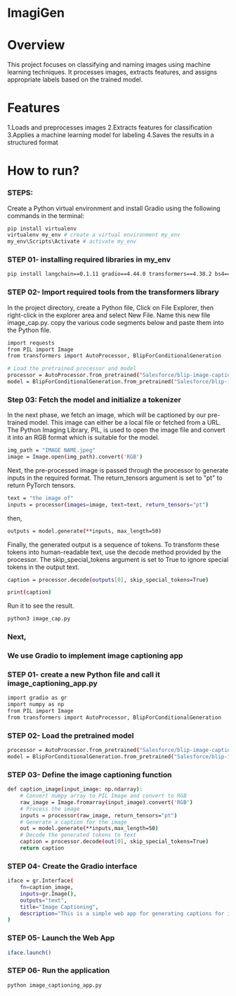 # ImagiGen

# Overview 
This project focuses on classifying and naming images using machine learning techniques. It processes images, extracts features, and assigns appropriate labels based on the trained model.

# Features
 1.Loads and preprocesses images
 2.Extracts features for classification
 3.Applies a machine learning model for labeling
 4.Saves the results in a structured format

# How to run?
### STEPS:

Create a Python virtual environment and install Gradio using the following commands in the terminal:

```bash
pip install virtualenv 
virtualenv my_env # create a virtual environment my_env
my_env\Scripts\Activate # activate my_env
```
### STEP 01- installing required libraries in my_env

```bash
pip install langchain==0.1.11 gradio==4.44.0 transformers==4.38.2 bs4==0.0.2 requests==2.31.0 torch==2.2.1
```

### STEP 02- Import required tools from the transformers library

In the project directory, create a Python file, Click on File Explorer, then right-click in the explorer area and select New File. Name this new file image_cap.py. copy the various code segments below and paste them into the Python file.

```bash
import requests
from PIL import Image
from transformers import AutoProcessor, BlipForConditionalGeneration

# Load the pretrained processor and model
processor = AutoProcessor.from_pretrained("Salesforce/blip-image-captioning-base")
model = BlipForConditionalGeneration.from_pretrained("Salesforce/blip-image-captioning-base")
```


### Step 03: Fetch the model and initialize a tokenizer

In the next phase, we fetch an image, which will be captioned by our pre-trained model. This image can either be a local file or fetched from a URL. The Python Imaging Library, PIL, is used to open the image file and convert it into an RGB format which is suitable for the model.

```bash
img_path = "IMAGE NAME.jpeg"
image = Image.open(img_path).convert('RGB')
```

Next, the pre-processed image is passed through the processor to generate inputs in the required format. The return_tensors argument is set to "pt" to return PyTorch tensors.

```bash
text = "the image of"
inputs = processor(images=image, text=text, return_tensors="pt")
```

then,
```bash
outputs = model.generate(**inputs, max_length=50)
```
Finally, the generated output is a sequence of tokens. To transform these tokens into human-readable text, use the decode method provided by the processor. The skip_special_tokens argument is set to True to ignore special tokens in the output text.

```bash
caption = processor.decode(outputs[0], skip_special_tokens=True)

print(caption)
```

Run it to see the result.
```bash
python3 image_cap.py
```

### Next,
### We use Gradio to implement image captioning app 

### STEP 01- create a new Python file and call it image_captioning_app.py

```bash
import gradio as gr
import numpy as np
from PIL import Image
from transformers import AutoProcessor, BlipForConditionalGeneration
```

### STEP 02- Load the pretrained model

```bash
processor = AutoProcessor.from_pretrained("Salesforce/blip-image-captioning-base")
model = BlipForConditionalGeneration.from_pretrained("Salesforce/blip-image-captioning-base")
```

### STEP 03- Define the image captioning function

```bash
def caption_image(input_image: np.ndarray):
    # Convert numpy array to PIL Image and convert to RGB
    raw_image = Image.fromarray(input_image).convert('RGB')
    # Process the image
    inputs = processor(raw_image, return_tensors="pt")
    # Generate a caption for the image
    out = model.generate(**inputs,max_length=50)
    # Decode the generated tokens to text
    caption = processor.decode(out[0], skip_special_tokens=True)
    return caption
```

### STEP 04- Create the Gradio interface

```bash
iface = gr.Interface(
    fn=caption_image, 
    inputs=gr.Image(), 
    outputs="text",
    title="Image Captioning",
    description="This is a simple web app for generating captions for images using a trained model."
)
```

### STEP 05- Launch the Web App

```bash
iface.launch()
```

### STEP 06-  Run the application

```bash
python image_captioning_app.py
```





